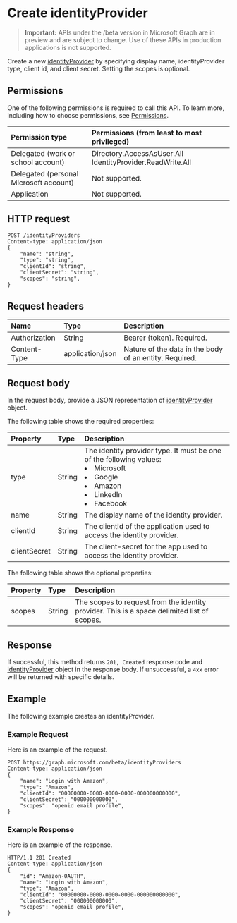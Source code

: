 # Create identityProvider

> **Important:** APIs under the /beta version in Microsoft Graph are in preview and are subject to change. Use of these APIs in production applications is not supported.

Create a new [identityProvider](../resources/identityProvider.md) by specifying display name, identityProvider type, client id, and client secret.  Setting the scopes is optional.

## Permissions

One of the following permissions is required to call this API. To learn more, including how to choose permissions, see [Permissions](../../../concepts/permissions_reference.md).

|Permission type      | Permissions (from least to most privileged)              |
|:--------------------|:---------------------------------------------------------|
|Delegated (work or school account) | Directory.AccessAsUser.All IdentityProvider.ReadWrite.All |
|Delegated (personal Microsoft account) | Not supported.    |
|Application | Not supported. |

## HTTP request

```http
POST /identityProviders
Content-type: application/json
{
    "name": "string",
    "type": "string",
    "clientId": "string",
    "clientSecret": "string",
    "scopes": "string",
}
```

## Request headers

|Name|Type|Description|
|:---------------|:--------|:----------|
|Authorization|String|Bearer {token}. Required.|
|Content-Type|application/json|Nature of the data in the body of an entity. Required.|

## Request body

In the request body, provide a JSON representation of [identityProvider](../resources/identityProvider.md) object.

The following table shows the required properties:

|Property|Type|Description|
|:---------------|:--------|:----------|
|type|String|The identity provider type. It must be one of the following values: <li/>Microsoft<li/>Google<li/>Amazon<li/>LinkedIn<li/>Facebook|
|name|String|The display name of the identity provider.|
|clientId|String|The clientId of the application used to access the identity provider.|
|clientSecret|String|The client-secret for the app used to access the identity provider.|

The following table shows the optional properties:

|Property|Type|Description|
|:---------------|:--------|:----------|
|scopes|String|The scopes to request from the identity provider.  This is a space delimited list of scopes.|

## Response

If successful, this method returns `201, Created` response code and [identityProvider](../resources/identityProvider.md) object in the response body. If unsuccessful, a `4xx` error will be returned with specific details.

## Example

The following example creates an identityProvider.

### Example Request

Here is an example of the request.

```http
POST https://graph.microsoft.com/beta/identityProviders
Content-type: application/json
{
    "name": "Login with Amazon",
    "type": "Amazon",
    "clientId": "00000000-0000-0000-0000-000000000000",
    "clientSecret": "000000000000",
    "scopes": "openid email profile",
}
```

### Example Response

Here is an example of the response.

```http
HTTP/1.1 201 Created
Content-type: application/json
{
    "id": "Amazon-OAUTH",
    "name": "Login with Amazon",
    "type": "Amazon",
    "clientId": "00000000-0000-0000-0000-000000000000",
    "clientSecret": "000000000000",
    "scopes": "openid email profile",
}
